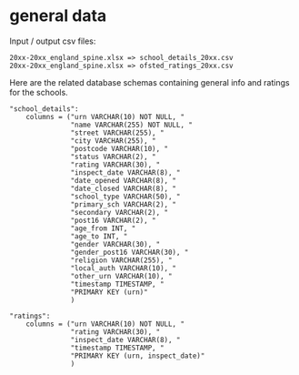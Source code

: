 # general data

Input / output csv files:

    20xx-20xx_england_spine.xlsx => school_details_20xx.csv
    20xx-20xx_england_spine.xlsx => ofsted_ratings_20xx.csv

Here are the related database schemas containing general info and ratings for the schools.

    "school_details":
        columns = ("urn VARCHAR(10) NOT NULL, "
                   "name VARCHAR(255) NOT NULL, "
                   "street VARCHAR(255), "
                   "city VARCHAR(255), "
                   "postcode VARCHAR(10), "
                   "status VARCHAR(2), "
                   "rating VARCHAR(30), "
                   "inspect_date VARCHAR(8), "
                   "date_opened VARCHAR(8), "
                   "date_closed VARCHAR(8), "
                   "school_type VARCHAR(50), "
                   "primary_sch VARCHAR(2), "
                   "secondary VARCHAR(2), "
                   "post16 VARCHAR(2), "
                   "age_from INT, "
                   "age_to INT, "
                   "gender VARCHAR(30), "
                   "gender_post16 VARCHAR(30), "
                   "religion VARCHAR(255), "
                   "local_auth VARCHAR(10), "
                   "other_urn VARCHAR(10), "
                   "timestamp TIMESTAMP, "
                   "PRIMARY KEY (urn)"
                   )

    "ratings":
        columns = ("urn VARCHAR(10) NOT NULL, "
                   "rating VARCHAR(30), "
                   "inspect_date VARCHAR(8), "
                   "timestamp TIMESTAMP, "
                   "PRIMARY KEY (urn, inspect_date)"
                   )
